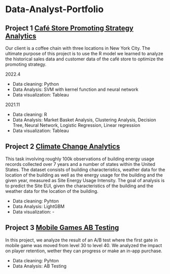 # Data-Analyst-Portfolio
## Project 1 [Café Store Promoting Strategy Analytics](https://github.com/mingcizzz/Data-Analyst-Portfolio/tree/main/Proj_1%20Caf%C3%A9%20Store%20Promoting%20Strategy%20Analytics)

Our client is a coffee chain with three locations in New York City. The ultimate purpose of this project is to use the R model we learned to analyze the historical sales data and customer data of the café store to optimize the promoting strategy.

2022.4
- Data cleaning: Python
- Data Analysis: SVM with kernel function and neural network 
- Data visualization: Tableau

2021.11
- Data cleaning: R
- Data Analysis: Market Basket Analysis, Clustering Analysis, Decision Tree, Neural Network, Logistic Regression, Linear regression 
- Data visualization: Tableau

## Project 2 [Climate Change Analytics](https://github.com/mingcizzz/Data-Analyst-Portfolio/tree/main/Proj_2%20%20Climate%20Change%20Analysis)

 This task involving roughly 100k observations of building energy usage records collected over 7 years and a number of states within the United States. The dataset consists of building characteristics, weather data for the location of the building  as well as the energy usage for the building and the given year, measured as Site Energy Usage Intensity. The goal of analysis is to predict the Site EUI, given the characteristics of the building and the weather data for the location of the building.
- Data cleaning: Pyhton
- Data Analysis: LightGBM 
- Data visualization: -

## Project 3 [Mobile Games AB Testing](https://github.com/mingcizzz/Data-Analyst-Portfolio/tree/main/Proj_3%20Mobile%20Games%20AB%20Testing)

In this project, we analyze the result of an A/B test where the first gate in mobile game was moved from level 30 to level 40. We analyzed the impact on player retention, wether they can progress or make an in-app purchase.

- Data cleaning: Pyhton
- Data Analysis: AB Testing 
